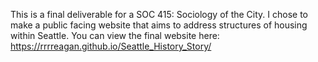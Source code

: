This is a final deliverable for a SOC 415: Sociology of the City. I chose to make a public facing website that aims to address structures of housing within Seattle. You can view the final website here:  https://rrrreagan.github.io/Seattle_History_Story/ 

